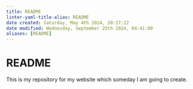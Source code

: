 ```yaml
---
title: README
linter-yaml-title-alias: README
date created: Saturday, May 4th 2024, 20:27:22
date modified: Wednesday, September 25th 2024, 04:41:00
aliases: [README]
---
```


# README

This is my repository for my website which someday I am going to create.
